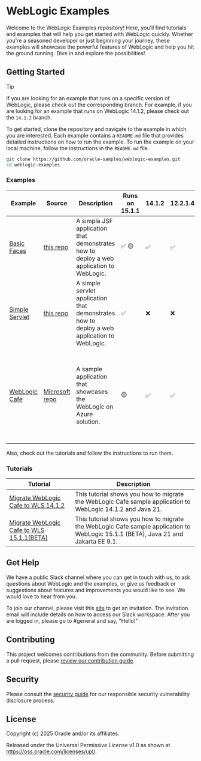 # WebLogic Examples

Welcome to the WebLogic Examples repository! Here, you'll find tutorials and examples that will help you get started with WebLogic quickly. Whether you're a seasoned developer or just beginning your journey, these examples will showcase the powerful features of WebLogic and help you hit the ground running. Dive in and explore the possibilities!

## Getting Started

> [!TIP]
> If you are looking for an example that runs on a specific version of WebLogic, please check out the corresponding branch. For example, if you are looking for an example that runs on WebLogic 14.1.2, please check out the `14.1.2` branch.

To get started, clone the repository and navigate to the example in which you are interested. Each example contains a `README.md` file that provides detailed instructions on how to run the example. To run the example on your local machine, follow the instructions in the `README.md` file.

```bash
git clone https://github.com/oracle-samples/weblogic-examples.git
cd weblogic-examples
```

### Examples

| Example | Source | Description | Runs on 15.1.1 | 14.1.2 | 12.2.1.4 | Builder | Highlights | Notes |
| --- | --- | --- | --- | --- | --- | --- | --- | --- |
| [Basic Faces](./samples/basicfaces/README.md) | [this repo](./samples/basicfaces/) | A simple JSF application that demonstrates how to deploy a web application to WebLogic. | ✅ 🟡 | ✅ | ✅ | Gradle | JSF | 🟡 Not optimized for Jakarta EE 9.1 descriptors |
| [Simple Servlet](./samples/simpleservlet/README.md) | [this repo](./samples/simpleservlet/) | A simple servlet application that demonstrates how to deploy a web application to WebLogic. | ✅ | ❌ | ❌ | Maven | servlet <br/> Jakarta EE 9.1 | |
| [WebLogic Cafe](https://github.com/microsoft/weblogic-on-azure/blob/main/README.md) | [Microsoft repo](https://github.com/microsoft/weblogic-on-azure) | A sample application that showcases the WebLogic on Azure solution. | 🟡 | ✅ | ✅ | Maven | OpenRewrite | 🟡 To deploy to WebLogic 15.1.1, follow the [tutorial](./tutorials/migrate/weblogic-cafe-15.1.1/README.md) to migrate the app to use Jakarta EE 9.1 and Java 21 on WebLogic |

Also, check out the tutorials and follow the instructions to run them.

### Tutorials

| Tutorial | Description |
| --- | --- |
| [Migrate WebLogic Cafe to WLS 14.1.2](./tutorials/migrate/weblogic-cafe-14.1.2/README.md) | This tutorial shows you how to migrate the WebLogic Cafe sample application to WebLogic 14.1.2 and Java 21. |
| [Migrate WebLogic Cafe to WLS 15.1.1(BETA)](./tutorials/migrate/weblogic-cafe-15.1.1/README.md) | This tutorial shows you how to migrate the WebLogic Cafe sample application to WebLogic 15.1.1 (BETA), Java 21 and Jakarta EE 9.1. |

## Get Help

We have a public Slack channel where you can get in touch with us, to ask questions about WebLogic and the examples, or give us feedback or suggestions about features and improvements you would like to see. We would love to hear from you.

To join our channel, please visit this [site](https://join.slack.com/t/oracle-weblogic/shared_invite/zt-2tgq767tj-i4ip6suUiW2Cgykb~rMijg) to get an invitation. The invitation email will include details on how to access our Slack workspace. After you are logged in, please go to #general and say, "Hello!"

## Contributing

This project welcomes contributions from the community. Before submitting a pull request, please [review our contribution guide](./CONTRIBUTING.md).

## Security

Please consult the [security guide](./SECURITY.md) for our responsible security vulnerability disclosure process.

## License

Copyright (c) 2025 Oracle and/or its affiliates.

Released under the Universal Permissive License v1.0 as shown at
<https://oss.oracle.com/licenses/upl/>.
